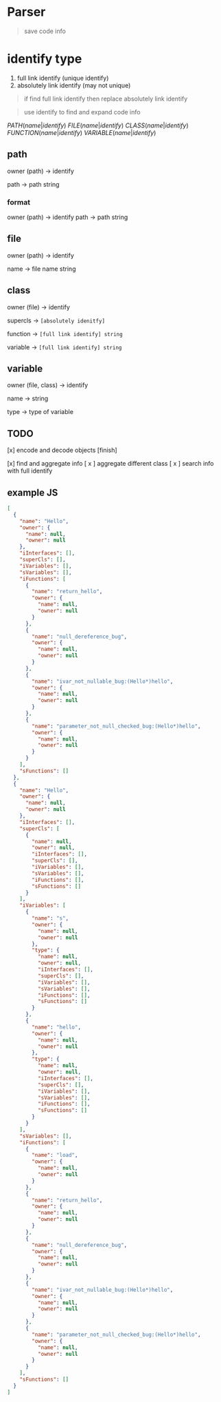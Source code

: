 # Parser

> save code info

# identify type

1. full link identify (unique identify)
2. absolutely link identify (may not unique)

> if find full link identify then replace absolutely link identify

> use identify to find and expand code info

$PATH(name|identify)$
$FILE(name|identify)$
$CLASS(name|identify)$
$FUNCTION(name|identify)$
$VARIABLE(name|identify)$


## path

owner (path) -> identify

path  -> path string

### format

owner (path)  -> identify 
path 		  -> path string



## file

owner (path) -> identify

name 		 -> file name string



## class

owner (file) -> identify

supercls -> `[absolutely idenitfy]`

function -> `[full link identify] string` 

variable -> `[full link identify] string`

## variable

owner (file, class) -> identify

name  -> string 

type -> type of variable




## TODO

 [x] encode and decode objects [finish]

 [x] find and aggregate info 
    [ x ] aggregate different class
    [ x ] search info with full identify
    
    
    
## example JS

```json
[
  {
    "name": "Hello",
    "owner": {
      "name": null,
      "owner": null
    },
    "iInterfaces": [],
    "superCls": [],
    "iVariables": [],
    "sVariables": [],
    "iFunctions": [
      {
        "name": "return_hello",
        "owner": {
          "name": null,
          "owner": null
        }
      },
      {
        "name": "null_dereference_bug",
        "owner": {
          "name": null,
          "owner": null
        }
      },
      {
        "name": "ivar_not_nullable_bug:(Hello*)hello",
        "owner": {
          "name": null,
          "owner": null
        }
      },
      {
        "name": "parameter_not_null_checked_bug:(Hello*)hello",
        "owner": {
          "name": null,
          "owner": null
        }
      }
    ],
    "sFunctions": []
  },
  {
    "name": "Hello",
    "owner": {
      "name": null,
      "owner": null
    },
    "iInterfaces": [],
    "superCls": [
      {
        "name": null,
        "owner": null,
        "iInterfaces": [],
        "superCls": [],
        "iVariables": [],
        "sVariables": [],
        "iFunctions": [],
        "sFunctions": []
      }
    ],
    "iVariables": [
      {
        "name": "s",
        "owner": {
          "name": null,
          "owner": null
        },
        "type": {
          "name": null,
          "owner": null,
          "iInterfaces": [],
          "superCls": [],
          "iVariables": [],
          "sVariables": [],
          "iFunctions": [],
          "sFunctions": []
        }
      },
      {
        "name": "hello",
        "owner": {
          "name": null,
          "owner": null
        },
        "type": {
          "name": null,
          "owner": null,
          "iInterfaces": [],
          "superCls": [],
          "iVariables": [],
          "sVariables": [],
          "iFunctions": [],
          "sFunctions": []
        }
      }
    ],
    "sVariables": [],
    "iFunctions": [
      {
        "name": "load",
        "owner": {
          "name": null,
          "owner": null
        }
      },
      {
        "name": "return_hello",
        "owner": {
          "name": null,
          "owner": null
        }
      },
      {
        "name": "null_dereference_bug",
        "owner": {
          "name": null,
          "owner": null
        }
      },
      {
        "name": "ivar_not_nullable_bug:(Hello*)hello",
        "owner": {
          "name": null,
          "owner": null
        }
      },
      {
        "name": "parameter_not_null_checked_bug:(Hello*)hello",
        "owner": {
          "name": null,
          "owner": null
        }
      }
    ],
    "sFunctions": []
  }
]
```
